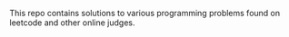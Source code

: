 This repo contains solutions to various programming problems found on leetcode and other online judges.
